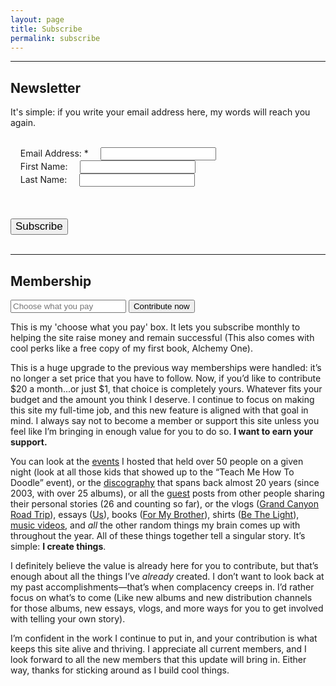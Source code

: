 ```yaml
---
layout: page
title: Subscribe
permalink: subscribe
---
```


----

## Newsletter

It's simple: if you write your email address here, my words will reach you again.

<!-- Begin Mailchimp Signup Form -->
<link href="//cdn-images.mailchimp.com/embedcode/classic-10_7.css" rel="stylesheet" type="text/css">
<style type="text/css">
    	#mc_embed_signup {
			font: 17px 'Electrolize',sans-serif;
			width: 100%;
		}
		/* Add your own MailChimp form style overrides in your site stylesheet or in this style block.
		   We recommend moving this block and the preceding CSS link to the HEAD of your HTML file. */
		#mc_embed_signup input.button {
			margin: auto;
			font: 17px 'Electrolize',sans-serif;
		}
		#mc_embed_signup .mc-field-group label {
			display: inline-block;
			margin: 0;
		}
</style>
<div id="mc_embed_signup">
	<form action="https://nashp.us4.list-manage.com/subscribe/post?u=9b6f8e7370b49fc0671bddc99&amp;id=9fae4ee650" method="post" id="mc-embedded-subscribe-form" name="mc-embedded-subscribe-form" class="validate" target="_blank" novalidate>
	    <div id="mc_embed_signup_scroll">
			<div class="mc-field-group">
			    <label for="mce-EMAIL">Email Address: <span class="asterisk">*</span></label>
			    <input type="email" value="" name="EMAIL" class="required email" id="mce-EMAIL">
			</div>
			<div class="mc-field-group">
			    <label for="mce-FNAME">First Name:</label>
			    <input type="text" value="" name="FNAME" class="" id="mce-FNAME">
			</div>
			<div class="mc-field-group">
			    <label for="mce-LNAME">Last Name:</label>
			    <input type="text" value="" name="LNAME" class="" id="mce-LNAME">
			</div>
		    <div id="mce-responses" class="clear">
		        <div class="response" id="mce-error-response" style="display:none"></div>
		        <div class="response" id="mce-success-response" style="display:none"></div>
		    </div>    <!-- real people should not fill this in and expect good things - do not remove this or risk form bot signups-->
		    <div style="position: absolute; left: -5000px;" aria-hidden="true"><input type="text" name="b_9b6f8e7370b49fc0671bddc99_9fae4ee650" tabindex="-1" value=""></div>
		    <div class="clear"><input type="submit" value="Subscribe" name="subscribe" id="mc-embedded-subscribe" class="button"></div>
	    </div>
	</form>
</div>

<!--End mc_embed_signup-->

----

## Membership

<form class="contribute" action="https://nashp.memberful.com/checkout" method="get">
  <input type="hidden" name="plan" value="53002" />
  <input type="number" name="price" placeholder="Choose what you pay" required="required" min="1.00" step="0.01" />
  <input type="submit" value="Contribute now" />
</form>

This is my 'choose what you pay' box. It lets you subscribe monthly to helping the site raise money and remain successful (This also comes with cool perks like a free copy of my first book, Alchemy One).

This is a huge upgrade to the previous way memberships were handled: it’s no longer a set price that you have to follow. Now, if you’d like to contribute $20 a month...or just $1, that choice is completely yours. Whatever fits your budget and the amount you think I deserve. I continue to focus on making this site my full-time job, and this new feature is aligned with that goal in mind. I always say not to become a member or support this site unless you feel like I’m bringing in enough value for you to do so. **I want to earn your support.**

You can look at the [events](create) I hosted that held over 50 people on a given night (look at all those kids that showed up to the “Teach Me How To Doodle” event), or the [discography](music) that spans back almost 20 years (since 2003, with over 25 albums), or all the [guest](guest) posts from other people sharing their personal stories (26 and counting so far), or the vlogs ([Grand Canyon Road Trip](canyon)), essays ([Us](us)), books ([For My Brother](a1)), shirts ([Be The Light](light)), [music videos](https://nashp.com/music#videos), and *all* the other random things my brain comes up with throughout the year. All of these things together tell a singular story. It’s simple: **I create things**.

I definitely believe the value is already here for you to contribute, but that’s enough about all the things I’ve *already* created. I don’t want to look back at my past accomplishments—that’s when complacency creeps in. I’d rather focus on what’s to come (Like new albums and new distribution channels for those albums, new essays, vlogs, and more ways for you to get involved with telling your own story).

I’m confident in the work I continue to put in, and your contribution is what keeps this site alive and thriving. I appreciate all current members, and I look forward to all the new members that this update will bring in. Either way, thanks for sticking around as I build cool things.
